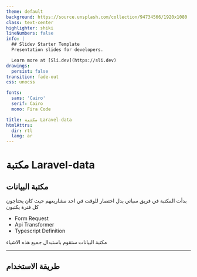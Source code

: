 ```yaml
---
theme: default
background: https://source.unsplash.com/collection/94734566/1920x1080
class: text-center
highlighter: shiki
lineNumbers: false
info: |
  ## Slidev Starter Template
  Presentation slides for developers.

  Learn more at [Sli.dev](https://sli.dev)
drawings:
  persist: false
transition: fade-out
css: unocss

fonts:
  sans: 'Cairo'
  serif: Cairo
  mono: Fira Code

title: مكتبة Laravel-data
htmlAttrs: 
  dir: rtl
  lang: ar
---
```


# مكتبة Laravel-data
## مكتبة البيانات
بدأت المكتبة في فريق سباتي بدل اختصار للوقت في احد مشاريعهم حيث كان يحتاجون كل فترة يكتبون 
<div class="text-start">

- Form Request
- Api Transformer 
- Typescript Definition 

</div>
مكتبة البيانات ستقوم باستبدال جميع هذه الاشياء


---

## طريقة الاستخدام
